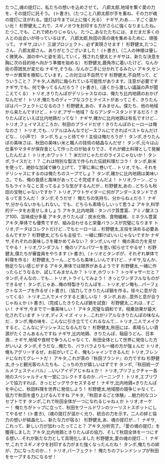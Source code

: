 たつこ,魂の提灯に、私たちの想いを込めさせて。
八郎太郎,地域を繋ぐ愛の力を、その提灯に託そう。
(ト書き),（たつこと八郎太郎が手を重ね、その力が魂の提灯に注がれる。提灯は今まで以上に強く光る）
ナギサ,わあ……すごく温かい光！
杉野健太,これで、スギノオウを封印する力がさらに強くなりましたね。
たつこ,でも、これで終わりじゃない。
たつこ,あなたたちには、まだまだ多くの人との出会いが待っているはず。
八郎太郎,秋田の真の魂を集めるために、頑張って。
ナギサ,はい！ 三湖プロジェクト、必ず実現させます！
杉野健太,たつこさん、八郎太郎さん、ありがとうございました！
(ト書き),（二人の神様は優しく微笑み、湖の中へと姿を消していく。残された健太とナギサは、新たな決意を胸に次の目的地へ向かう準備を始める）
杉野健太,鹿角市に着いたけど、なんか街の雰囲気が変だね
ナギサ,そうね...なんか二手に分かれてるみたい
アキタ,センサーが異常を検知しています。この対立は不自然です
杉野健太,不自然って、どういうこと？
アキタ,人為的に煽られている可能性があります。注意が必要です
ナギサ,でも、何で争ってるんだろう？
(ト書き),（遠くから激しい議論の声が聞こえてくる）
トリオ,きりたんぽがデリシャスなのは、俺たち比内地鶏のおかげなんだぜ！
トリオ,俺たちのディープなコクとテイストがあってこそ、きりたんぽはパーフェクトになるのさ！
杉野健太,あの、すみません。僕たち、他の地域から来たんですけど...
トリオ,アザー地域？ ならアンダースタンドするだろ！きりたんぽといえば比内地鶏だってな！
ナギサ,確かに比内地鶏は有名ですけど...
トリオ,フェイマスどころか、秋田のプライドだぜ！きりたんぽのヒーローは俺なのさ！
トリオ,でも...リアルはみんなでピースフルにできればベストなんだけどな...（小声で）
タンポ,ちょっと待てや！主役は俺だろうが！
タンポ,きりたんぽの美味さは、秋田の美味い米と職人の技術の結晶なんだぜ！
タンポ,元々は山仕事やマタギが保存食として作ったのが始まりでさ、それが郷土料理として発展したんだよ！
トリオ,ホワット！？ 米だけじゃただのライスじゃないか！
タンポ,ライスだと！？ これは特別な製法で作られた伝統料理だコラ！
タンポ,新米を使って、絶妙な加減で練り上げて、丁寧に串に巻いて...
トリオ,でも、それをデリシャスにするのは俺たちのスープでしょ？
タンポ,確かに比内地鶏は美味いさ。でも、俺の食感と風味があってこそ完成するんだよ！
トリオ,ウーン...どっちもライトなこと言ってるような気がするんだが...
杉野健太,あの...どちらも秋田の宝物じゃないですか？
トリオ,アウトサイダーに何がアンダースタンドできるって言うんだ！
タンポ,そうだぜ！ 俺たちの気持ち、分からねぇだろ！
ナギサ,分からないかもしれない。でも、どちらも素晴らしいって思うよ
アキタ,科学的データをお見せしましょう
アキタ,比内地鶏：タンパク質豊富、アミノ酸スコア100、旨味成分多量
アキタ,きりたんぽ：炭水化物、食物繊維、ミネラル豊富
アキタ,単体でも優秀ですが、組み合わせると栄養バランスが完璧になります
トリオ,データはコレクトだけど...でもヒーローは...
杉野健太,主役を決める必要あるんですか？
杉野健太,どちらも主役で、一緒に輝けばいいじゃないですか
ナギサ,それぞれの美味しさを確かめてみない？
タンポ,いいぜ！ 俺の真の力を見せてやる！
トリオ,ワンダフル！ 俺のリアルパワーを思い知らせてやるぜ！
杉野健太,僕たちが審査員をやります
(ト書き),（トリオとタンポが、それぞれ単体で料理を作る）
杉野健太,うーん...どちらも美味しいんですけど...
ナギサ,なんか、物足りない感じがする
アキタ,単体では限界があるようです
杉野健太,一緒に作ったらどうなるか、試してみませんか？
トリオ,ホワット？ トゥギャザーだと？
タンポ,そんなの...でも...
トリオ,トライしてみよう！ きっとワンダフルなものができるぜ！
タンポ,じゃあ...俺の特製きりたんぽを...
トリオ,ゼン俺も...パーフェクトなスープを作るぜ
(ト書き),（協力してきりたんぽ鍋を作る。徐々に息が合ってくる）
トリオ,二人でメイクすると楽しいな！
タンポ,おお...意外と息が合うじゃねぇか
(ト書き),（完成したきりたんぽ鍋を試食）
杉野健太,これは...すごい！
ナギサ,今までで一番美味しい！
アキタ,完璧な調和です。相乗効果が最大化されています
トリオ,ディス イズ イット...これがリアルなきりたんぽの味なんだ...
タンポ,俺の味を、こんなに引き立ててくれるなんて...
トリオ,二人でメイクすると、こんなにデリシャスになるんだな！
杉野健太,秋田には、素晴らしい資源がたくさんあるんですね
ナギサ,比内地鶏、きりたんぽ、稲庭うどん、日本酒...
ナギサ,地域や食材で争うんじゃなくて、秋田全体として世界に発信した方がいいよ
タンポ,そうだな...俺たち、バラバラよりも一緒の方が強ぇんだ
トリオ,俺もアグリーするぜ。お前がいてこそ、俺もシャインできるんだ
トリオ,フレンドになれてグレートだ！
アキタ,これが真の『秋田ブランド』の力ですね
杉野健太,きっと観光客の人たちも、こっちの方が嬉しいはずです
タンポ,『秋田統一グルメフェスティバル』...いいアイデアじゃねぇか！
トリオ,プリフェクチャー各地のスペシャルティを一堂にコレクトするのか...バーニング！
トリオ,エブリワンで協力すれば、きっとビッグサクセスするぜ！
ナギサ,比内地鶏×きりたんぽを中心に、秋田料理を世界に発信しよう！
杉野健太,地域間の競争じゃなくて、協力で秋田を盛り上げるんですね
アキタ,『秋田まるごと体験』...魅力的なコンセプトです
タンポ,これで秋田全体が一つになれるじゃねぇか
トリオ,オーケー！ 俺たちがトップに立って、秋田をワールドワンのツーリストスポットにしてやるぜ！
(ト書き),（魂の提灯が温かく光り、統合の力を示す。二人の絆と協力の想いが結晶化し、新たな力が宿る）
杉野健太,あ、魂の提灯が...！
ナギサ,これって、新しい力が加わったってこと？
アキタ,分析完了。『愛の魂の提灯』を獲得しました
アキタ,比内地鶏ときりたんぽの協力、そして秋田全体を一つにする想い...それが新たな力として具現化しました
杉野健太,愛の魂の提灯...！
ナギサ,これでスギノオウを封印する力がまた強くなったんだね！
タンポ,俺たちの絆が、力になったのか...！
トリオ,パーフェクト！ 俺たちのフレンドシップが秋田をセーブする力になるぜ！

